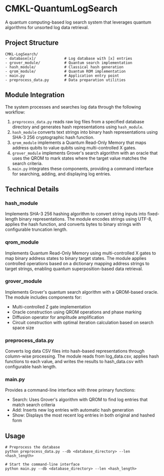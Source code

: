 # CMKL-QuantumLogSearch

A quantum computing-based log search system that leverages quantum algorithms for unsorted log data retrieval.

## Project Structure

```
CMKL-LogSearch/
- database[x]/             # Log database with [x] entries
- grover_module/           # Quantum search implementation
- hash_module/             # Classical hash generation
- qrom_module/             # Quantum ROM implementation
- main.py                  # Application entry point
- preprocess_data.py       # Data preparation utilities
```

## Module Integration

The system processes and searches log data through the following workflow:

1. `preprocess_data.py` reads raw log files from a specified database directory and generates hash representations using `hash_module`.
2. `hash_module` converts text strings into binary hash representations using SHA-3 256 cryptographic hash function.
3. `qrom_module` implements a Quantum Read-Only Memory that maps address qubits to value qubits using multi-controlled X gates.
4. `grover_module` implements Grover's search algorithm with an oracle that uses the QROM to mark states where the target value matches the search criteria.
5. `main.py` integrates these components, providing a command interface for searching, adding, and displaying log entries.

## Technical Details

### hash_module

Implements SHA-3 256 hashing algorithm to convert string inputs into fixed-length binary representations. The module encodes strings using UTF-8, applies the hash function, and converts bytes to binary strings with configurable truncation length.

### qrom_module

Implements Quantum Read-Only Memory using multi-controlled X gates to map binary address states to binary target states. The module applies controlled operations based on a dictionary mapping address strings to target strings, enabling quantum superposition-based data retrieval.

### grover_module

Implements Grover's quantum search algorithm with a QROM-based oracle. The module includes components for:

- Multi-controlled Z gate implementation
- Oracle construction using QROM operations and phase marking
- Diffusion operator for amplitude amplification
- Circuit construction with optimal iteration calculation based on search space size

### preprocess_data.py

Converts log data CSV files into hash-based representations through column-wise processing. The module reads from log_data.csv, applies hash functions to each value, and writes the results to hash_data.csv with configurable hash length.

### main.py

Provides a command-line interface with three primary functions:

- Search: Uses Grover's algorithm with QROM to find log entries that match search criteria
- Add: Inserts new log entries with automatic hash generation
- Show: Displays the most recent log entries in both original and hashed form

## Usage

```
# Preprocess the database
python preprocess_data.py --db <database_directory> --len <hash_length>

# Start the command-line interface
python main.py --db <database_directory> --len <hash_length>
```
